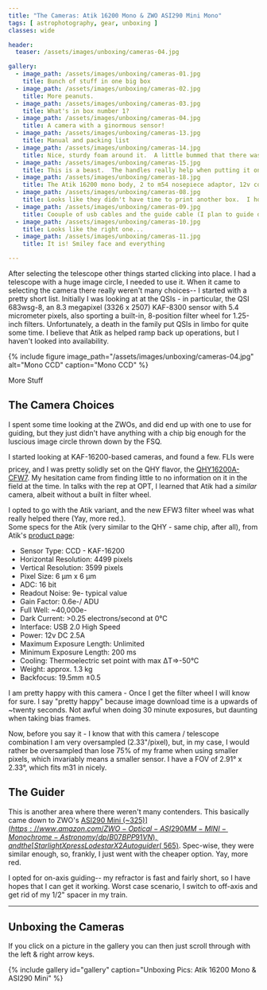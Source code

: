 ```yaml
---
title: "The Cameras: Atik 16200 Mono & ZWO ASI290 Mini Mono"
tags: [ astrophotography, gear, unboxing ]
classes: wide

header:
  teaser: /assets/images/unboxing/cameras-04.jpg

gallery:
  - image_path: /assets/images/unboxing/cameras-01.jpg
    title: Bunch of stuff in one big box
  - image_path: /assets/images/unboxing/cameras-02.jpg
    title: More peanuts. 
  - image_path: /assets/images/unboxing/cameras-03.jpg
    title: What's in box number 1?
  - image_path: /assets/images/unboxing/cameras-04.jpg
    title: A camera with a ginormous sensor!
  - image_path: /assets/images/unboxing/cameras-13.jpg
    title: Manual and packing list
  - image_path: /assets/images/unboxing/cameras-14.jpg
    title: Nice, sturdy foam around it.  A little bummed that there wasn't a case-- but it likely wouldn't have fit with the FW, anyway.  I did have one custom made.
  - image_path: /assets/images/unboxing/cameras-15.jpg
    title: This is a beast.  The handles really help when putting it on the 'scope - you **always** maintain a positive grip
  - image_path: /assets/images/unboxing/cameras-18.jpg
    title: The Atik 16200 mono body, 2 to m54 nosepiece adaptor, 12v cord and USB
  - image_path: /assets/images/unboxing/cameras-08.jpg
    title: Looks like they didn't have time to print another box.  I hope it's the mini inside...
  - image_path: /assets/images/unboxing/cameras-09.jpg
    title: Coouple of usb cables and the guide cable (I plan to guide direct)
  - image_path: /assets/images/unboxing/cameras-10.jpg
    title: Looks like the right one...
  - image_path: /assets/images/unboxing/cameras-11.jpg
    title: It is! Smiley face and everything

---
```


After selecting the telescope other things started clicking into place.  I had a telescope with a huge image circle, I needed to use it.  When it came to selecting the camera there really weren't many choices-- I started with a pretty short list.  Initially I was looking at at the QSIs - in particular, the QSI 683wsg-8, an 8.3 megapixel (3326 x 2507) KAF-8300 sensor with 5.4 micrometer pixels, also sporting a built-in, 8-position filter wheel for 1.25-inch filters.  Unfortunately, a death in the family put QSIs in limbo for quite some time.  I believe that Atik as helped ramp back up operations, but I haven't looked into availability.

<!--more-->

{%
  include figure image_path="/assets/images/unboxing/cameras-04.jpg"
  alt="Mono CCD"
  caption="Mono CCD"
%}

More Stuff

## The Camera Choices

I spent some time looking at the ZWOs, and did end up with one to use for guiding, but they just didn't have anything with a chip big enough for the luscious image circle thrown down by the FSQ.

I started looking at KAF-16200-based cameras, and found a few.  FLIs were $$$$ pricey, and I was pretty solidly set on the QHY flavor, the [QHY16200A-CFW7](https://optcorp.com/products/qhy-16200a-cooled-monochrome-ccd-telescope-camera-package).  My hesitation came from finding little to no information on it in the field at the time.  In talks with the rep at OPT, I learned that Atik had a _similar_ camera, albeit without a built in filter wheel.  

I opted to go with the Atik variant, and the new EFW3 filter wheel was what really helped there (Yay, more red.).  
Some specs for the Atik (very similar to the QHY - same chip, after all), from Atik's [product page](https://www.atik-cameras.com/product/atik-16200/):

- Sensor Type: CCD - KAF-16200
- Horizontal Resolution: 4499 pixels
- Vertical Resolution: 3599 pixels
- Pixel Size: 6 µm x 6 µm
- ADC: 16 bit
- Readout Noise: 9e- typical value
- Gain Factor: 0.6e-/ ADU
- Full Well: ~40,000e-
- Dark Current: >0.25 electrons/second at 0°C
- Interface: USB 2.0 High Speed
- Power: 12v DC 2.5A
- Maximum Exposure Length: Unlimited
- Minimum Exposure Length: 200 ms
- Cooling: Thermoelectric set point with max ΔT=>-50°C
- Weight: approx. 1.3 kg
- Backfocus: 19.5mm ±0.5

I am pretty happy with this camera - Once I get the filter wheel I will know for sure.  I say "pretty happy" because image download time is a upwards of ~twenty seconds.  Not awful when doing 30 minute exposures, but daunting when taking bias frames.

Now, before you say it - I know that with this camera / telescope combination I am very oversampled (2.33"/pixel), but, in my case, I would rather be oversampled than lose 75% of my frame when using smaller pixels, which invariably means a smaller sensor.  I have a FOV of 2.91° x 2.33°, which fits m31 in nicely.

## The Guider

This is another area where there weren't many contenders.  This basically came down to ZWO's [ASI290 Mini   (~$325)](https://www.amazon.com/ZWO-Optical-ASI290MM-MINI-Monochrome-Astronomy/dp/B07BPP91VN), and the [Starlight Xpress Lodestar X2 Autoguider(~$565)](https://www.amazon.com/Starlight-Xpress-Lodestar-X2-Autoguider/dp/B00NMPA5MI).  Spec-wise, they were similar enough, so, frankly, I just went with the cheaper option.  Yay, more red.

I opted for on-axis guiding--  my refractor is fast and fairly short, so I have hopes that I can get it working.  Worst case scenario, I switch to off-axis and get rid of my 1/2" spacer in my train.

<hr>

## Unboxing the Cameras

If you click on a picture in the gallery you can then just scroll through with the left & right arrow keys.

{% include gallery id="gallery" caption="Unboxing Pics: Atik 16200 Mono & ASI290 Mini" %}

